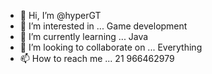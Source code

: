 - 👋 Hi, I’m @hyperGT
- 👀 I’m interested in ... Game development
- 🌱 I’m currently learning ... Java
- 💞️ I’m looking to collaborate on ... Everything
- 📫 How to reach me ... 21 966462979

<!---
hyperGT/hyperGT is a ✨ special ✨ repository because its `README.md` (this file) appears on your GitHub profile.
You can click the Preview link to take a look at your changes.
--->
